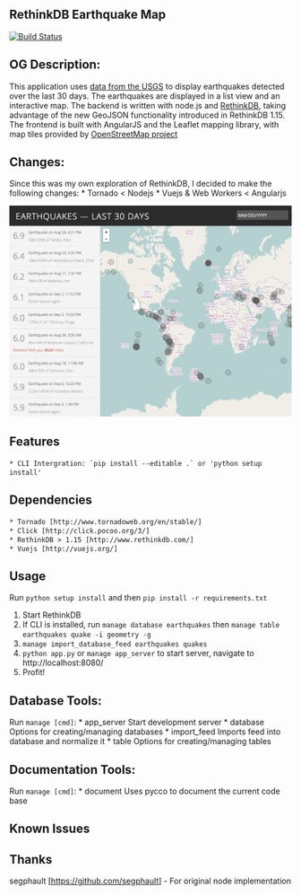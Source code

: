 RethinkDB Earthquake Map
--------------

[![Build Status](https://api.shippable.com/projects/547485f8d46935d5fbbe8a30/badge?branchName=develop)](https://app.shippable.com/projects/547485f8d46935d5fbbe8a30/builds/latest)


OG Description:
---------------
This application uses [data from the USGS](http://earthquake.usgs.gov/earthquakes/feed/v1.0/) to display earthquakes detected over the last 30 days. The earthquakes are displayed in a list view and an interactive map. The backend is written with node.js and [RethinkDB](http://rethinkdb.com/), taking advantage of the new GeoJSON functionality introduced in RethinkDB 1.15. The frontend is built with AngularJS and the Leaflet mapping library, with map tiles provided by [OpenStreetMap project](http://www.openstreetmap.org/)

Changes:
--------
Since this was my own exploration of RethinkDB, I decided to make the following changes:
    * Tornado < Nodejs
    * Vuejs & Web Workers < Angularjs


![Earthquake Map](/screenshot/earthquake-map.png?raw=true)

Features
------------
    * CLI Intergration: `pip install --editable .` or 'python setup install'


Dependencies
------------
    * Tornado [http://www.tornadoweb.org/en/stable/]
    * Click [http://click.pocoo.org/3/]
    * RethinkDB > 1.15 [http://www.rethinkdb.com/]
    * Vuejs [http://vuejs.org/]


Usage
-----

Run `python setup install` and then `pip install -r requirements.txt`

1. Start RethinkDB
2. If CLI is installed, run `manage database earthquakes` then `manage table earthquakes quake -i geometry -g`
3. `manage import_database_feed earthquakes quakes`
4. `python app.py` or `manage app_server` to start server, navigate to http://localhost:8080/
5. Profit!


Database Tools:
-----

Run `manage [cmd]`:
    * app_server   Start development server
    * database     Options for creating/managing databases
    * import_feed  Imports feed into database and normalize it
    * table        Options for creating/managing tables

Documentation Tools:
-----

Run `manage [cmd]`:
    *  document  Uses pycco to document the current code base

Known Issues
------------


Thanks
------
segphault [https://github.com/segphault] - For original node implementation

